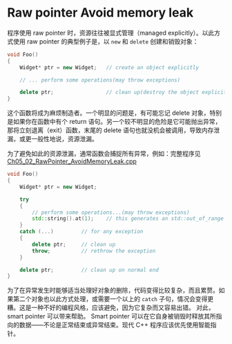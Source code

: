 # Raw pointer Avoid memory leak

程序使用 raw pointer 时，资源往往被显式管理（managed explicitly）。以此方式使用 raw pointer 的典型例子是，以 `new` 和 `delete` 创建和销毁对象：

```cpp
void Foo()
{
	Widget* ptr = new Widget;	// create an object explicitly

	// ... perform some operations(may throw exceptions)

	delete ptr;					// clean up(destroy the object explicitly)
}
```



这个函数将成为麻烦制造者。一个明显的问题是，有可能忘记 delete 对象，特别是如果你在函数中有个 return 语句。另一个较不明显的危险是它可能抛出异常，那将立刻退离（exit）函数，末尾的 delete 语句也就没机会被调用，导致内存泄漏，或更一般性地说，资源泄漏。 

为了避免如此的资源泄漏，通常函数会捕捉所有异常，例如：完整程序见 [Ch05_02_RawPointer_AvoidMemoryLeak.cpp](./Ch05_02_RawPointer_AvoidMemoryLeak.cpp) 

```cpp
void Foo()
{
	Widget* ptr = new Widget;

	try
	{
		// perform some operations...(may throw exceptions)
		std::string().at(1);	// this generates an std::out_of_range
	}
	catch (...)			// for any exception
	{
		delete ptr;		// clean up
		throw;			// rethrow the exception
	}

	delete ptr;			// clean up on normal end
}
```



为了在异常发生时能够适当处理好对象的删除，代码变得比较复杂，而且累赘。如果第二个对象也以此方式处理，或需要一个以上的 `catch` 子句，情况会变得更糟。这是一种不好的编程风格，应该避免，因为它复杂而又容易出错。 对此， smart pointer 可以带来帮助。 Smart pointer 可以在它自身被销毁时释放其所指向的数据——不论是正常结束或异常结束。现代 C++ 程序应该优先使用智能指针。

